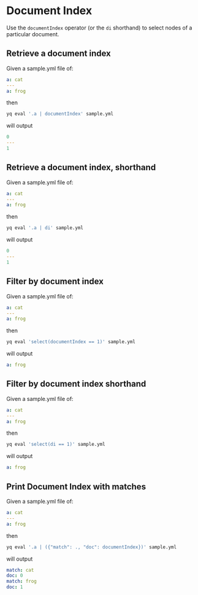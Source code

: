 # Document Index

Use the `documentIndex` operator (or the `di` shorthand) to select nodes of a particular document.

## Retrieve a document index

Given a sample.yml file of:

```yaml
a: cat
---
a: frog
```

then

```bash
yq eval '.a | documentIndex' sample.yml
```

will output

```yaml
0
---
1
```

## Retrieve a document index, shorthand

Given a sample.yml file of:

```yaml
a: cat
---
a: frog
```

then

```bash
yq eval '.a | di' sample.yml
```

will output

```yaml
0
---
1
```

## Filter by document index

Given a sample.yml file of:

```yaml
a: cat
---
a: frog
```

then

```bash
yq eval 'select(documentIndex == 1)' sample.yml
```

will output

```yaml
a: frog
```

## Filter by document index shorthand

Given a sample.yml file of:

```yaml
a: cat
---
a: frog
```

then

```bash
yq eval 'select(di == 1)' sample.yml
```

will output

```yaml
a: frog
```

## Print Document Index with matches

Given a sample.yml file of:

```yaml
a: cat
---
a: frog
```

then

```bash
yq eval '.a | ({"match": ., "doc": documentIndex})' sample.yml
```

will output

```yaml
match: cat
doc: 0
match: frog
doc: 1
```
